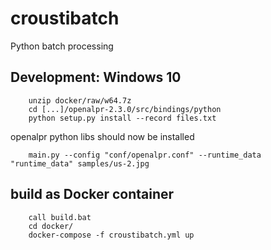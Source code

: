 # croustibatch
Python batch processing


## Development: Windows 10

        unzip docker/raw/w64.7z
        cd [...]/openalpr-2.3.0/src/bindings/python
        python setup.py install --record files.txt
        
openalpr python libs should now be installed

        main.py --config "conf/openalpr.conf" --runtime_data "runtime_data" samples/us-2.jpg

## build as Docker container

        call build.bat
        cd docker/
        docker-compose -f croustibatch.yml up
